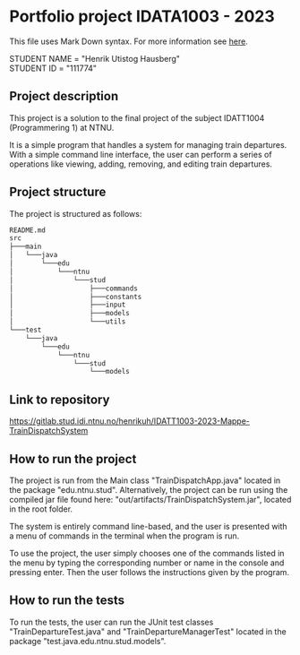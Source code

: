 # Portfolio project IDATA1003 - 2023
This file uses Mark Down syntax. For more information see [here](https://www.markdownguide.org/basic-syntax/).

STUDENT NAME = "Henrik Utistog Hausberg"  
STUDENT ID = "111774"

## Project description

This project is a solution to the final project of the subject IDATT1004 (Programmering 1) at NTNU.

It is a simple program that handles a system for managing train departures. 
With a simple command line interface, the user can perform a series of operations like viewing,
adding, removing, and editing train departures.

[//]: # (TODO: Write a short description of your project/product here.)

## Project structure

[//]: # (TODO: Describe the structure of your project here. How have you used packages in your structure. Where are all sourcefiles stored. Where are all JUnit-test classes stored. etc.)
The project is structured as follows:
```bash
README.md
src
├───main
│   └───java
│       └───edu
│           └───ntnu
│               └───stud
│                   ├───commands
│                   ├───constants
│                   ├───input
│                   ├───models
│                   └───utils
└───test
    └───java
        └───edu
            └───ntnu
                └───stud
                    └───models
```
## Link to repository

[//]: # (TODO: Include a link to your repository here.)
https://gitlab.stud.idi.ntnu.no/henrikuh/IDATT1003-2023-Mappe-TrainDispatchSystem
## How to run the project

[//]: # (TODO: Describe how to run your project here. What is the main class? What is the main method?
What is the input and output of the program? What is the expected behaviour of the program?)
The project is run from the Main class "TrainDispatchApp.java" located in the package 
"edu.ntnu.stud".
Alternatively, the project can be run using the compiled jar file found here:
"out/artifacts/TrainDispatchSystem.jar", located in the root folder.

The system is entirely command line-based, and the user is presented with a menu of commands
in the terminal when the program is run.

To use the project, the user simply chooses one of the commands
listed in the menu by typing the corresponding number or name in the console and pressing enter.
Then the user follows the instructions given by the program.

## How to run the tests

[//]: # (TODO: Describe how to run the tests here.)

To run the tests, the user can run the JUnit test classes "TrainDepartureTest.java"
and "TrainDepartureManagerTest" located in the package "test.java.edu.ntnu.stud.models".